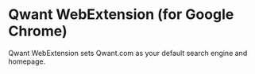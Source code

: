 Qwant WebExtension (for Google Chrome)
================

Qwant WebExtension sets Qwant.com as your default search engine and homepage.
